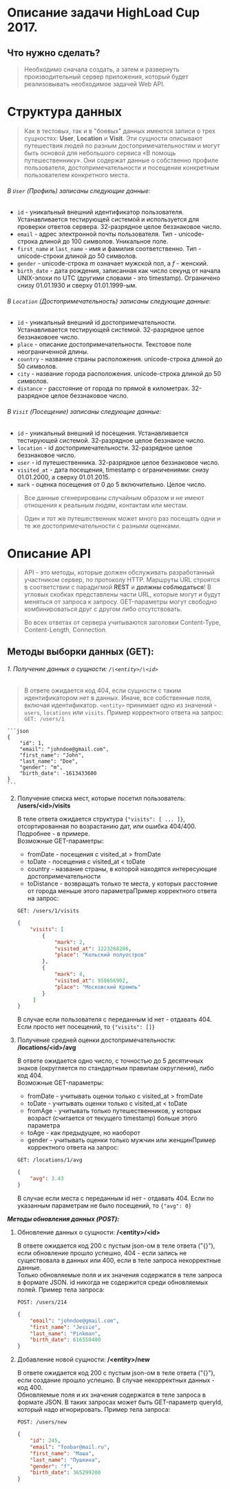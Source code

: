Описание задачи HighLoad Cup 2017.
==================================
Что нужно сделать?
------------------
> Необходимо сначала создать, а затем и развернуть производительный сервер приложения, который будет реализовывать необходимое задачей Web API.

Структура данных
================
> Как в тестовых, так и в "боевых" данных имеются записи о трех сущностях: __User__, __Location__ и __Visit__. Эти сущности описывают путешествия людей по разным достопримечательностям и могут быть основой для небольшого сервиса «В помощь путешественнику». Они содержат данные о собственно профиле пользователя, достопримечательности и посещении конкретным пользователем конкретного места.

###### В `User` (Профиль) записаны следующие данные:

*   `id` - уникальный внешний идентификатор пользователя. Устанавливается тестирующей системой и используется для проверки ответов сервера. 32-разрядное целое беззнаковое число.
*  `email` - адрес электронной почты пользователя. Тип - unicode-строка длиной до 100 символов. Уникальное поле.
*  `first_name` и `last_name` - имя и фамилия соответственно. Тип - unicode-строки длиной до 50 символов.
*  `gender` - unicode-строка *m* означает мужской пол, а *f* - женский.
*  `birth_date` - дата рождения, записанная как число секунд от начала UNIX-эпохи по UTC (другими словами - это timestamp). Ограничено снизу 01.01.1930 и сверху 01.01.1999-ым.

###### В `Location` (Достопримечательность) записаны следующие данные:

*   `id` - уникальный внешний id достопримечательности. Устанавливается тестирующей системой. 32-разрядное целое беззнаковоее число.
*   `place` - описание достопримечательности. Текстовое поле неограниченной длины.
*   `country` - название страны расположения. unicode-строка длиной до 50 символов.
*   `city` - название города расположения. unicode-строка длиной до 50 символов.
*   `distance` - расстояние от города по прямой в километрах. 32-разрядное целое беззнаковое число.

###### В `Visit` (Посещение) записаны следующие данные:

*   `id` - уникальный внешний id посещения. Устанавливается тестирующей системой. 32-разрядное целое беззнакое число.
*   `location` - id достопримечательности. 32-разрядное целое беззнаковое число.
*   `user` - id путешественника. 32-разрядное целое беззнаковое число.
*   `visited_at` - дата посещения, timestamp с ограничениями: снизу 01.01.2000, а сверху 01.01.2015.
*   `mark` - оценка посещения от 0 до 5 включительно. Целое число.

> Все данные сгенерированы случайным образом и не имеют отношения к реальным людям, контактам или местам.

> Один и тот же путешественник может много раз посещать одни и те же достопримечательности с разными оценками.

Описание API
============

> API - это методы, которые должен обслуживать разработанный участником сервер, по протоколу HTTP. Маршруты URL строятся в соответствии с парадигмой __REST__ и __должны соблюдаться__! В угловых скобках представлены части URL, которые могут и будут меняться от запроса к запросу. GET-параметры могут свободно комбинироваться друг с другом либо отсутствовать.

> Во всех ответах от сервера учитываются заголовки Content-Type, Content-Length, Connection.

Методы выборки данных (GET):
---------------------------- 
###### 1. Получение данных о сущности: `/\<entity>/\<id>`
> В ответе ожидается код 404, если сущности с таким идентификатором нет в данных. Иначе, все собственные поля, включая идентификатор. `<entity>` принимает одно из значений - `users`, `locations` или `visits`. Пример корректного ответа на запрос:  
`GET: /users/1`

    ```json
    {
        "id": 1,
        "email": "johndoe@gmail.com",
        "first_name": "John",
        "last_name": "Doe",
        "gender": "m",
        "birth_date": -1613433600
    }
    ```

2.  Получение списка мест, которые посетил пользователь: **/users/\<id>/visits**
  
    В теле ответа ожидается структура `{"visits": [ ... ]}`, отсортированная по возрастанию дат, или ошибка 404/400\. Подробнее - в примере.  
    Возможные GET-параметры:
    *   fromDate - посещения с visited_at > fromDate
    *   toDate - посещения с visited_at < toDate
    *   country - название страны, в которой находятся интересующие достопримечательности
    *   toDistance - возвращать только те места, у которых расстояние от города меньше этого параметраПример корректного ответа на запрос:  

    `GET: /users/1/visits`
    
    ```json
    {
        "visits": [
            {
                "mark": 2,
                "visited_at": 1223268286,
                "place": "Кольский полуостров"
            },
            {
                "mark": 4,
                "visited_at": 958656902,
                "place": "Московский Кремль"
            }
         ]
    }
    ```
    В случае если пользователя с переданным id нет - отдавать 404. Если просто нет посещений, то `{"visits": []}`

3.  Получение средней оценки достопримечательности: **/locations/\<id>/avg**

    В ответе ожидается одно число, с точностью до 5 десятичных знаков (округляется по стандартным правилам округления), либо код 404.  
    Возможные GET-параметры:
    *   fromDate - учитывать оценки только с visited_at > fromDate
    *   toDate - учитывать оценки только с visited_at < toDate
    *   fromAge - учитывать только путешественников, у которых возраст (считается от текущего timestamp) больше этого параметра
    *   toAge - как предыдущее, но наоборот
    *   gender - учитывать оценки только мужчин или женщинПример корректного ответа на запрос:  

    `GET: /locations/1/avg`

    ```json
    {
        "avg": 3.43
    }
    ```
    В случае если места с переданным id нет - отдавать 404. Если по указанным параметрам не было посещений, то `{"avg": 0}`

**_Методы обновления данных (POST):_**

1.  Обновление данных о сущности: **/\<entity>/\<id>**

    В ответе ожидается код 200 с пустым json-ом в теле ответа ("{}"), если обновление прошло успешно, 404 - если запись не существовала в данных или 400, если в теле запроса некорректные данные.  
    Только обновляемые поля и их значения содержатся в теле запроса в формате JSON. id никогда не содержится среди обновляемых полей. Пример тела запроса:  

    `POST: /users/214`

    ```json
    {
        "email": "johndoe@gmail.com",
        "first_name": "Jessie",
        "last_name": "Pinkman",
        "birth_date": 616550400
    }    
    ```

2.  Добавление новой сущности: **/\<entity>/new** 

    В ответе ожидается код 200 с пустым json-ом в теле ответа ("{}"), если создание прошло успешно. В случае некорректных данных - код 400.  
    Обновляемые поля и их значения содержатся в теле запроса в формате JSON. В таких запросах может быть GET-параметр queryId, который надо игнорировать. Пример тела запроса:  

    `POST: /users/new`
    
    ```json
    {
        "id": 245,
        "email": "foobar@mail.ru",
        "first_name": "Маша",
        "last_name": "Пушкина",
        "gender": "f",
        "birth_date": 365299200
    }
    ```
